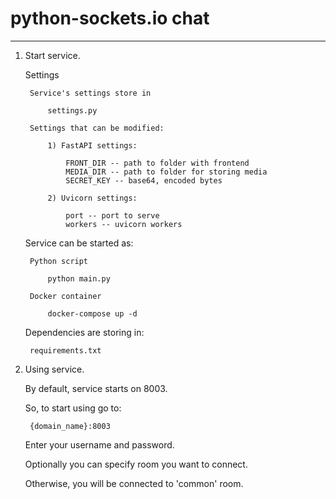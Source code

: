 python-sockets.io chat
======================
______________________

1) Start service.

    Settings

        Service's settings store in
    
            settings.py

        Settings that can be modified:
   
            1) FastAPI settings:

                FRONT_DIR -- path to folder with frontend
                MEDIA_DIR -- path to folder for storing media
                SECRET_KEY -- base64, encoded bytes

            2) Uvicorn settings:

                port -- port to serve
                workers -- uvicorn workers

    Service can be started as:

        Python script
    
            python main.py

        Docker container

            docker-compose up -d

    Dependencies are storing in:

        requirements.txt

2. Using service.

    By default, service starts on 8003.

    So, to start using go to:

        {domain_name}:8003

    Enter your username and password.
   
    Optionally you can specify room you want to connect.

    Otherwise, you will be connected to 'common' room.
